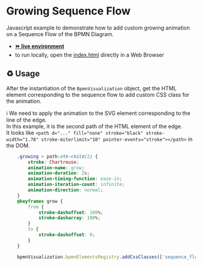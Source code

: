 # Growing Sequence Flow

Javascript example to demonstrate how to add custom growing animation on a Sequence Flow of the BPMN Diagram.
- [__⏩ live environment__](https://cdn.statically.io/gh/process-analytics/bpmn-visualization-examples/master/examples/custom-animation/growing-sequence-flow/index.html)
- to run locally, open the [index.html](index.html) directly in a Web Browser

## ♻️ Usage

After the instantiation of the `BpmnVisualization` object, get the HTML element corresponding to the sequence flow to add custom CSS class for the animation.

ℹ️ We need to apply the animation to the SVG element corresponding to the line of the edge. \
In this example, it is the second path of the HTML element of the edge. \
It looks like `<path d="..." fill="none" stroke="black" stroke-width="1.78" stroke-miterlimit="10" pointer-events="stroke"></path>` in the DOM.
````css
    .growing > path:nth-child(2) {
        stroke: Chartreuse;
        animation-name: grow;
        animation-duration: 2s;
        animation-timing-function: ease-in;
        animation-iteration-count: infinite;
        animation-direction: normal;
    }
    @keyframes grow {
        from {
            stroke-dashoffset: 100%;
            stroke-dasharray: 100%;
        }
        to {
            stroke-dashoffset: 0;
        }
    }
````

```javascript
    bpmnVisualization.bpmnElementsRegistry.addCssClasses(['sequence_flow_id'], 'growing');
```
